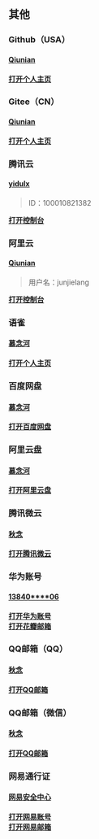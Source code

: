 ## 其他
### Github（USA）
#### [Qiunian](https://github.com/yidulx)

[**打开个人主页**](https://github.com/yidulx)

### Gitee（CN）
#### [Qiunian](https://gitee.com/yidulx)

[**打开个人主页**](https://gitee.com/yidulx)

### 腾讯云
#### [yidulx](https://console.cloud.tencent.com/)
> ID：100010821382<br>

[**打开控制台**](https://console.cloud.tencent.com/)

### 阿里云
#### [Qiunian](https://homenew.console.aliyun.com/)
> 用户名：junjielang<br>

[**打开控制台**](https://homenew.console.aliyun.com/)

### 语雀
#### [慕念河](https://www.yuque.com/mnxh)

[**打开个人主页**](https://www.yuque.com/mnxh)


### 百度网盘
#### [慕念河](https://pan.baidu.com)

[**打开百度网盘**](https://pan.baidu.com)

### 阿里云盘
#### [慕念河](https://www.aliyundrive.com/)

[**打开阿里云盘**](https://www.aliyundrive.com/)

### 腾讯微云
#### [秋念](https://www.weiyun.com/)

[**打开腾讯微云**](https://www.weiyun.com/)

### 华为账号
#### [13840****06](https://id1.huawei.com/)

[**打开华为账号**](https://id1.huawei.com/)<br>
[**打开花瓣邮箱**](https://www.petalmail.com/)

### QQ邮箱（QQ）
#### [秋念](https://mail.qq.com/)

[**打开QQ邮箱**](https://mail.qq.com/)

### QQ邮箱（微信）
#### [秋念](https://weixin.mail.qq.com/)

[**打开QQ邮箱**](https://weixin.mail.qq.com/)


### 网易通行证
#### [网易安全中心](https://reg.163.com/)

[**打开网易账号**](https://reg.163.com/)<br>
[**打开网易邮箱**](https://email.163.com/)


